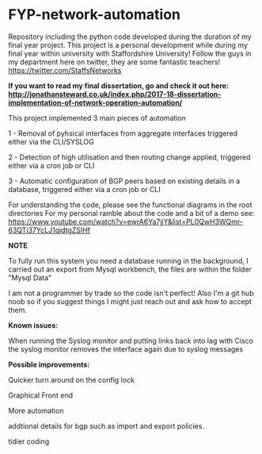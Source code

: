 # FYP-network-automation
Repository including the python code developed during the duration of my final year project.
This project is a personal development while during my final year within university with Staffordshire University!
Follow the guys in my department here on twitter, they are some fantastic teachers! https://twitter.com/StaffsNetworks

**If you want to read my final dissertation, go and check it out here: http://jonathansteward.co.uk/index.php/2017-18-dissertation-implementation-of-network-operation-automation/**


This project implemented 3 main pieces of automation

1 - Removal of pyhsical interfaces from aggregate interfaces triggered either via the CLI/SYSLOG

2 - Detection of high utilisation and then routing change applied, triggered either via a cron job or CLI

3 - Automatic configuration of BGP peers based on existing details in a database, triggered either via a cron job or CLI

For understanding the code, please see the functional diagrams in the root directories
For my personal ramble about the code and a bit of a demo see: https://www.youtube.com/watch?v=ewrA6Ya7jjY&list=PL0QwH3WQmr-63QTi37YcLJ1qjdtgZSIHf




**NOTE**

To fully run this system you need a database running in the background, I carried out an export from Mysql workbench, the files are within the folder "Mysql Data"

I am not a programmer by trade so the code isn't perfect!
Also I'm a git hub noob so if you suggest things I might just reach out and ask how to accept them.




**Known issues:**

When running the Syslog monitor and putting links back into lag with Cisco the syslog monitor removes the interface again due to syslog messages


**Possible improvements:**

Quicker turn around on the config lock

Graphical Front end

More automation

addtional details for bgp such as import and export policies.

tidier coding



